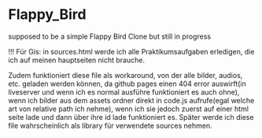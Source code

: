 # Flappy_Bird

supposed to be a simple Flappy Bird Clone but still in progress

!!! Für Gis:    in sources.html werde ich alle Praktikumsaufgaben erledigen, die ich auf meinen hauptseiten
                nicht brauche.

Zudem funktioniert diese file als workaround, von der alle bilder, audios, etc. geladen werden können,
da github pages einen 404 error auswirft(in liveserver und wenn ich es normal ausführe funktioniert es auch ohne),
wenn ich bilder aus dem assets ordner direkt in code.js aufrufe(egal welche art von relative path ich nehme), 
wenn ich sie jedoch zuerst auf einer html seite lade und dann über ihre id lade funktioniert es.
Später werde ich diese file wahrscheinlich als library für verwendete sources nehmen.

